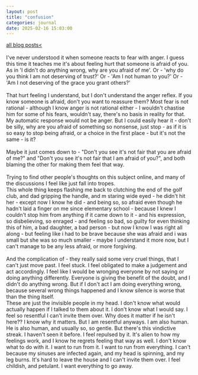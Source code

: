 ```yaml
---
layout: post
title: "confusion"
categories: journal 
date: 2025-02-16 15:03:00
---
```

<a href="/blog-posts">all blog posts< </a>  
<br>
I've never understood it when someone reacts to fear with anger. I guess this time it teaches me it's about feeling hurt that someone is afraid of you. As in 'I didn't do anything wrong, why are you afraid of me'. Or - 'why do you think I am not deserving of trust?' Or - 'Am I not human to you?' Or - 'Am I not deserving of the grace you grant others?'<br><br>
That hurt feeling I understand, but I don't understand the anger reflex. If you know someone is afraid, don't you want to reassure them? Most fear is not rational - although I know anger is not rational either - I wouldn't chastise him for some of his fears, wouldn't say, there's no basis in reality for that. My automatic response would not be anger. But I could easily hear it - don't be silly, why are you afraid of something so nonsense, just stop - as if it is so easy to stop being afraid, or a choice in the first place - but it's not the same - is it?<br><br>
Maybe it just comes down to - "Don't you see it's not fair that you are afraid of me?" and "Don't you see it's not fair that I am afraid of you?", and both blaming the other for making them feel that way. <br><br>
Trying to find other people's thoughts on this subject online, and many of the discussions I feel like just fall into tropes.<br>
This whole thing keeps flashing me back to clutching the end of the golf club, and dad gripping the handle, and m staring wide eyed - he didn't hit her - except now I know he did - and being so, so afraid even though he hadn't laid a finger on me since elementary school - because I knew I couldn't stop him from anything if it came down to it - and his expression, so disbelieving, so enraged - and feeling so bad, so guilty for even thinking this of him, a bad daughter, a bad person - but now I know I was right all along - but feeling like i had to be brave because she was afraid and i was small but she was so much smaller - maybe I understand it more now, but I can't manage to be any less afraid, or more forgiving. <br><br>
And the complication of - they really said some very cruel things, that I can't just move past. I feel stuck. I feel obligated to make a judgement and act accordingly. I feel like I would be wronging everyone by not saying or doing anything differently. Everyone is giving the benefit of the doubt, and I didn't do anything wrong. But if I don't act I am doing everything wrong, because several wrong things happened and I know silence is worse that than the thing itself. <br>
These are just the invisible people in my head. I don't know what would actually happen if I talked to them about it. I don't know what I would say. I feel so resentful I can't invite them over. Why does it matter if he isn't here?? I know why it matters. But I am resentful anyways. I am also human.<br>
He is also human, and usually so, so gentle. But there's this vindictive streak. I haven't seen it before. I feel repulsed by it. It's alien to how my feelings work, and I know he regrets feeling that way as well. I don't know what to do with it. I want to run from it. I want to run from everything. I can't because my sinuses are infected again, and my head is spinning, and my leg burns. It's hard to leave the house and I can't invite them over. I feel childish, and petulant. I want everything to go away. 